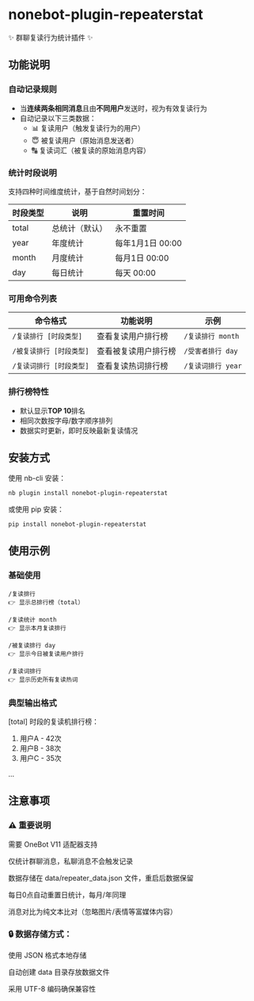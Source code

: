 # nonebot-plugin-repeaterstat

✨ 群聊复读行为统计插件 ✨

## 功能说明

### 自动记录规则
- 当**连续两条相同消息**且由**不同用户**发送时，视为有效复读行为
- 自动记录以下三类数据：
  - 📊 复读用户（触发复读行为的用户）
  - 😇 被复读用户（原始消息发送者）
  - 🔠 复读词汇（被复读的原始消息内容）

### 统计时段说明
支持四种时间维度统计，基于自然时间划分：

| 时段类型  | 说明      | 重置时间         |
|-------|---------|--------------|
| total | 总统计（默认） | 永不重置         |
| year  | 年度统计    | 每年1月1日 00:00 |
| month | 月度统计    | 每月1日 00:00   |
| day   | 每日统计    | 每天 00:00     |

### 可用命令列表
| 命令格式            | 功能说明       | 示例            |
|-----------------|------------|---------------|
| `/复读排行 [时段类型]`  | 查看复读用户排行榜  | `/复读排行 month` |
| `/被复读排行 [时段类型]` | 查看被复读用户排行榜 | `/受害者排行 day`  |
| `/复读词排行 [时段类型]` | 查看复读热词排行榜  | `/复读词排行 year` |

### 排行榜特性
- 默认显示**TOP 10**排名
- 相同次数按字母/数字顺序排列
- 数据实时更新，即时反映最新复读情况

## 安装方式

使用 nb-cli 安装：
```bash
nb plugin install nonebot-plugin-repeaterstat
```
或使用 pip 安装：
```bash
pip install nonebot-plugin-repeaterstat
```
## 使用示例
### 基础使用
```plaintext
/复读排行
👉 显示总排行榜（total）

/复读统计 month
👉 显示本月复读排行

/被复读排行 day
👉 显示今日被复读用户排行

/复读词排行
👉 显示历史所有复读热词
```
### 典型输出格式

[total] 时段的复读机排行榜：
1. 用户A - 42次
2. 用户B - 38次
3. 用户C - 35次

...

## 注意事项
### ⚠️ 重要说明

需要 OneBot V11 适配器支持

仅统计群聊消息，私聊消息不会触发记录

数据存储在 data/repeater_data.json 文件，重启后数据保留

每日0点自动重置日统计，每月/年同理

消息对比为纯文本比对（忽略图片/表情等富媒体内容）

### 🔒 数据存储方式：

使用 JSON 格式本地存储

自动创建 data 目录存放数据文件

采用 UTF-8 编码确保兼容性
